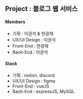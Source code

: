## Project : 블로그 웹 서비스

#### Members
- 기획 : 이권석 & 한광재
- UX/UI Design : 이권석
- Front-End : 한광재
- Back-End : 이권석

#### Stack
- 기획 : notion, discord
- UX/UI Design : figma
- Front-End : vueJS
- Back-End : expressJS, MySQL